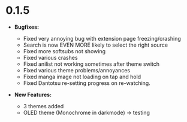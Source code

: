 # 0.1.5

- **Bugfixes:**
  - Fixed very annoying bug with extension page freezing/crashing
  - Search is now EVEN MORE likely to select the right source
  - Fixed more softsubs not showing
  - Fixed various crashes
  - Fixed anilist not working sometimes after theme switch
  - Fixed various theme problems/annoyances
  - Fixed manga image not loading on tap and hold
  - Fixed Dantotsu re-setting progress on re-watching.

- **New Features:**
  - 3 themes added
  - OLED theme (Monochrome in darkmode) -> testing
